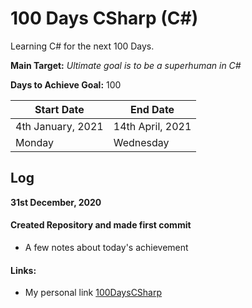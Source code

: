 # 100 Days CSharp (C#)
Learning C# for the next 100 Days.

**Main Target:** _Ultimate goal is to be a superhuman in C#_

**Days to Achieve Goal:** 100

|Start Date|End Date|
|----------|--------|
|4th January, 2021|14th April, 2021|
|Monday|Wednesday|

## Log
**31st December, 2020**
#### Created Repository and made first commit
- A few notes about today's achievement

#### Links:
- My personal link [100DaysCSharp](https://github.com/en1tan/100DaysCSharp)
